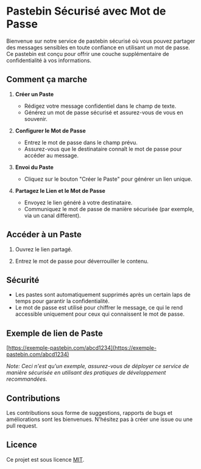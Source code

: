 # Pastebin Sécurisé avec Mot de Passe

Bienvenue sur notre service de pastebin sécurisé où vous pouvez partager des messages sensibles en toute confiance en utilisant un mot de passe. Ce pastebin est conçu pour offrir une couche supplémentaire de confidentialité à vos informations.

## Comment ça marche

1. **Créer un Paste**
   - Rédigez votre message confidentiel dans le champ de texte.
   - Générez un mot de passe sécurisé et assurez-vous de vous en souvenir.

2. **Configurer le Mot de Passe**
   - Entrez le mot de passe dans le champ prévu.
   - Assurez-vous que le destinataire connaît le mot de passe pour accéder au message.

3. **Envoi du Paste**
   - Cliquez sur le bouton "Créer le Paste" pour générer un lien unique.

4. **Partagez le Lien et le Mot de Passe**
   - Envoyez le lien généré à votre destinataire.
   - Communiquez le mot de passe de manière sécurisée (par exemple, via un canal différent).

## Accéder à un Paste

1. Ouvrez le lien partagé.

2. Entrez le mot de passe pour déverrouiller le contenu.

## Sécurité

- Les pastes sont automatiquement supprimés après un certain laps de temps pour garantir la confidentialité.
- Le mot de passe est utilisé pour chiffrer le message, ce qui le rend accessible uniquement pour ceux qui connaissent le mot de passe.

## Exemple de lien de Paste
[https://exemple-pastebin.com/abcd1234](https://exemple-pastebin.com/abcd1234)

_Note: Ceci n'est qu'un exemple, assurez-vous de déployer ce service de manière sécurisée en utilisant des pratiques de développement recommandées._

## Contributions

Les contributions sous forme de suggestions, rapports de bugs et améliorations sont les bienvenues. N'hésitez pas à créer une issue ou une pull request.

## Licence

Ce projet est sous licence [MIT](LICENSE).
